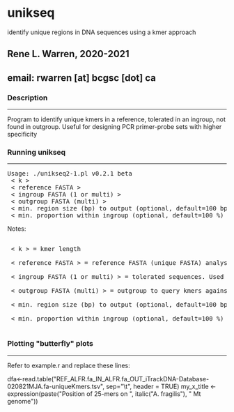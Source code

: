 # unikseq
identify unique regions in DNA sequences using a kmer approach

## Rene L. Warren, 2020-2021
## email: rwarren [at] bcgsc [dot] ca


### Description
-----------

Program to identify unique kmers in a reference, tolerated in an ingroup, not found in outgroup. Useful for designing PCR primer-probe sets with higher specificity 

### Running unikseq
-----------

<pre>
Usage: ./unikseq2-1.pl v0.2.1 beta
 < k >
 < reference FASTA >
 < ingroup FASTA (1 or multi) >
 < outgroup FASTA (multi) >
 < min. region size (bp) to output (optional, default=100 bp) >
 < min. proportion within ingroup (optional, default=100 %) >
</pre>

Notes:
<pre>

 < k > = kmer length

 < reference FASTA > = reference FASTA (unique FASTA) analysis is done relative to it

 < ingroup FASTA (1 or multi) > = tolerated sequences. Used to find regions unique to a % (see last option, min. proportion)

 < outgroup FASTA (multi) > = outgroup to query kmers against. Note that input reference and ingroup sequences will be automatically excluded from this set.

 < min. region size (bp) to output (optional, default=100 bp) > = minimum "unique" region size to report.

 < min. proportion within ingroup (optional, default=100 %) > = minimum % to report unique regions. This should be set to 100 to identify regions common among the ingroup but with no equivalent in the outgroup.

</pre>


### Plotting "butterfly" plots
-----------

Refer to example.r and replace these lines:

dfa<-read.table("REF_ALFR.fa_IN_ALFR.fa_OUT_iTrackDNA-Database-020821MJA.fa-uniqueKmers.tsv", sep="\t", header = TRUE)
my_x_title <- expression(paste("Position of 25-mers on ", italic("A. fragilis"), " Mt genome"))



